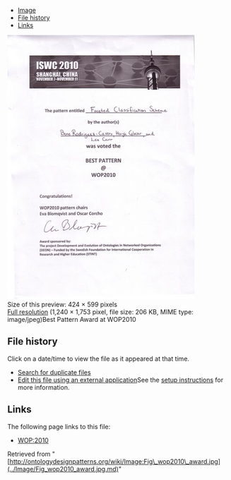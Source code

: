 * [Image](../Image/Fig_wop2010_award.jpg.md#file)
* [File history](../Image/Fig_wop2010_award.jpg.md#filehistory)
* [Links](../Image/Fig_wop2010_award.jpg.md#filelinks)

[![Image:Fig wop2010 award.jpg](../images/thumb/5/5a/Fig_wop2010_award.jpg/424px-Fig_wop2010_award.jpg)](../../images/5/5a/Fig_wop2010_award.jpg)  
Size of this preview: 424 × 599 pixels  
[Full resolution](../../images/5/5a/Fig_wop2010_award.jpg)‎ (1,240 × 1,753 pixel, file size: 206 KB, MIME type: image/jpeg)Best Pattern Award at WOP2010




## File history

Click on a date/time to view the file as it appeared at that time.



  
* [Search for duplicate files](http://ontologydesignpatterns.org/wiki/Special:FileDuplicateSearch/Fig_wop2010_award.jpg "Special:FileDuplicateSearch/Fig wop2010 award.jpg")
* [Edit this file using an external application](http://ontologydesignpatterns.org/wiki/index.php?title=Image:Fig_wop2010_award.jpg&action=edit&externaledit=true&mode=file "Image:Fig wop2010 award.jpg")See the [setup instructions](http://www.mediawiki.org/wiki/Manual:External_editors "http://www.mediawiki.org/wiki/Manual:External_editors") for more information.

## Links



The following page links to this file:


* [WOP:2010](../WOP/2010.md "WOP:2010")


Retrieved from "[http://ontologydesignpatterns.org/wiki/Image:Fig\_wop2010\_award.jpg](../Image/Fig_wop2010_award.jpg.md)"
